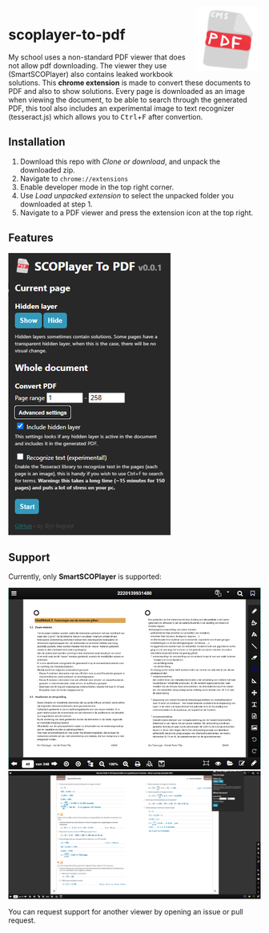 <img align="right" src="https://github.com/CodeStix/scoplayer-to-pdf/blob/master/images/icon128.png">

# scoplayer-to-pdf

My school uses a non-standard PDF viewer that does not allow pdf downloading. The viewer they use (SmartSCOPlayer) also contains leaked workbook solutions. This **chrome extension** is made to convert these documents to PDF and also to show solutions.
Every page is downloaded as an image when viewing the document, to be able to search through the generated PDF, this tool also includes an experimental image to text recognizer (tesseract.js) which allows you to <kbd>Ctrl</kbd>+<kbd>F</kbd> after convertion.

## Installation

1. Download this repo with _Clone or download_, and unpack the downloaded zip.
2. Navigate to `chrome://extensions`
3. Enable developer mode in the top right corner.
4. Use _Load unpacked extension_ to select the unpacked folder you downloaded at step 1.
5. Navigate to a PDF viewer and press the extension icon at the top right.

## Features

![The menu](https://github.com/CodeStix/scoplayer-to-pdf/blob/master/images/menu.png)

## Support

Currently, only **SmartSCOPlayer** is supported:

![SmartSCOPlayer looks like this](https://github.com/CodeStix/scoplayer-to-pdf/blob/master/images/example.png)
![SmartSCOPlayer looks like this](https://github.com/CodeStix/scoplayer-to-pdf/blob/master/images/example2.png)

You can request support for another viewer by opening an issue or pull request.
